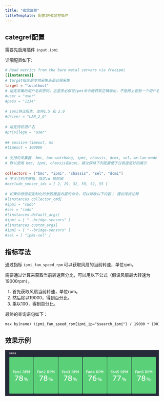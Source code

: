 ```yaml
---
title: "夜莺监控"
titleTemplate: 配置IPMI监控插件
---
```


## categref配置

需要先启用插件 `input.ipmi`

详细配置如下:

```toml
# Read metrics from the bare metal servers via freeipmi
[[instances]]
# target指定是本地采集还是远程采集
target = "localhost"
# 指定采集的用户名和密码，这里务必保证ipmi命令能获取正确输出，不是网上查到一个用户名 密码就可以。
#user = "user"
#pass = "1234"

# ipmi协议版本，支持1.5 和 2.0 
#driver = "LAN_2_0"

# 指定特权用户名
#privilege = "user"

## session-timeout, ms
#timeout = 100000

# 支持的采集器  bmc, bmc-watchdog, ipmi, chassis, dcmi, sel，sm-lan-mode
# 默认使用 bmc, ipmi, chassis和dcmi，建议保持下列配置便于仪表盘更好的展示

collectors = ["bmc", "ipmi", "chassis", "sel", "dcmi"]
# 不关注的传感器，指定id 排除掉
#exclude_sensor_ids = [ 2, 29, 32, 50, 52, 55 ]

# 如果你想使用定制化的参数覆盖内置的命令，可以修改以下内容； 建议保持注释
#[instances.collector_cmd]
#ipmi = "sudo"
#sel = "sudo"
#[instances.default_args]
#ipmi = [ "--bridge-sensors" ]
#[instances.custom_args]
#ipmi = [ "--bridge-sensors" ]
#sel = [ "ipmi-sel" ]
```

## 指标写法

通过指标 `ipmi_fan_speed_rpm` 可以获取风扇的当前转速，单位rpm。

需要通过计算来获取当前转速百分比，可以用以下公式（假设风扇最大转速为19000rpm）。

1. 首先获取风扇当前转速，单位rpm。
2. 然后除以19000，得到百分比。
3. 乘以100，得到百分比。

最终的查询语句如下：

```txt
max by(name) (ipmi_fan_speed_rpm{ipmi_ip="$search_ipmi"} / 19000 * 100)
```

## 效果示例

![001](./001.png)
